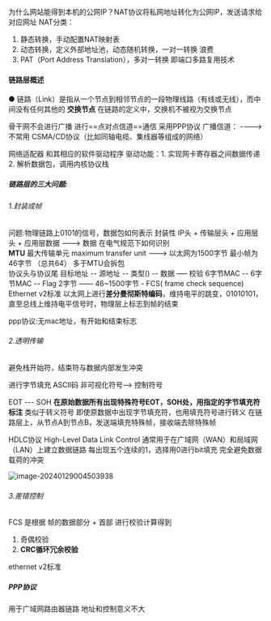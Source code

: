 为什么网站能得到本机的公网IP？NAT协议将私网地址转化为公网IP，发送请求给对应网址
NAT分类：

1. 静态转换，⼿动配置NAT映射表
2. 动态转换，定义外部地址池，动态随机转换，⼀对⼀转换  浪费
3. PAT（Port Address Translation），多对⼀转换  即端⼝多路复⽤技术

#### 链路层概述

● 链路（Link）是指从⼀个节点到相邻节点的⼀段物理线路（有线或⽆线），⽽中间没有任何其他的
**交换节点**  在链路的定义中，交换机不被视为交换节点

骨干网不会进行广播  进行==点对点信道==通信 采用PPP协议
⼴播信道：  ---->  不常用  CSMA/CD协议（⽐如同轴电缆、集线器等组成的⽹络）

网络适配器  和其相应的软件驱动程序 驱动功能：1. 实现网卡寄存器之间数据传递 2. 解析数据包，调用内核协议栈

##### 链路层的三大问题:

###### 1.封装成帧

问题:物理链路上0101的信号，数据包如何表示
封装性  IP头 + 传输层头 + 应用层头 + 应用层数据   --->  数据  在电气规范下如何识别  
**MTU** 最大传输单元 maximum transfer unit ---> 以太网为1500字节  最小帧为46字节  （总共64）        多于MTU会拆包  
协议头与协议尾 
 目标地址 -- 源地址 --  类型() -- 数据 —– 校验
 6字节MAC -- 6字节MAC -- Flag 2字节  —— 46~1500字节 - FCS( frame check sequence)
 Ethernet v2标准 
 以太网上进行**差分曼彻斯特编码**，维持电平的跳变，01010101，直至总线上维持电平信号时，物理层上标志到帧的结束  

ppp协议:无mac地址，有开始和结束标志

###### 2.透明传输

避免栈开始符，结束符与数据内部发生冲突  

进行字节填充        ASCII码  非可视化符号--> 控制符号

EOT --- SOH  **在原始数据所有出现特殊符号EOT，SOH处，用指定的字节填充符标注**  类似于转义符号 
即使原数据中出现字节填充符，也用填充符号进行转义  在链路层上，从节点A到节点B，发送端填充特殊帧，接收端去除特殊帧

HDLC协议 High-Level Data Link Control 通常用于在广域网（WAN）和局域网（LAN）上建立数据链路
每出现五个连续的1，选择用0进行bit填充  完全避免数据载荷的冲突

![image-20240129004503938](C:\Users\WESLEY\AppData\Roaming\Typora\typora-user-images\image-20240129004503938.png)

###### 3.差错控制

FCS 是根据  帧的数据部分  + 首部  进行校验计算得到
1. 奇偶校验
2. **CRC循环冗余校验**

ethernet v2标准

##### PPP协议

用于广域网路由器链路 地址和控制意义不大